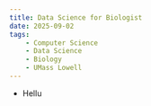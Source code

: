 ```yaml
---
title: Data Science for Biologist
date: 2025-09-02
tags: 
    - Computer Science
    - Data Science
    - Biology
    - UMass Lowell
---
```


- Hellu